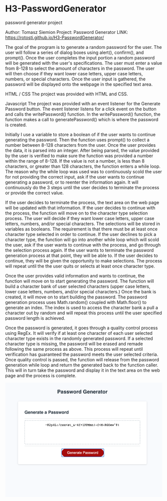 # H3-PasswordGenerator
password generator project

Author: Tomasz Siemion
Project: Password Generator
LINK: https://rotosti.github.io/H3-PasswordGenerator/

The goal of the program is to generate a random password for the user.  The user will follow a series of dialog boxes using alert(), confirm(), and prompt().  Once the user completes the input portion a random password will be generated with the user's specifications.  The user must enter a value from 8-128 to select the amount of characters in the password.  The user will then choose if they want lower case letters, upper case letters, numbers, or special characters.  Once the user input is gathered, the password will be displayed onto the webpage in the specified text area.

HTML / CSS
The project was provided with HTML and CSS.

Javascript
The project was provided with an event listener for the Generate Password button. The event listener listens for a click event on the button and calls the writePassword() function. In the writePassword() function, the function makes a call to generatePassword() which is where the password is created.

Initially I use a variable to store a boolean of if the user wants to continue generating the password. Then the function uses prompt() to collect a number between 8-128 characters from the user.  Once the user provides the data, it is parsed into an integer.  After being parsed, the value provided by the user is verified to make sure the function was provided a number within the range of 8-128.  If the value is not a number, is less than 8 characters, or greater than 128 characters, the function enters a while loop.  The reason why the while loop was used was to continuously scold the user for not providing the correct input, ask if the user wants to continue generating a password, or to reenter the information again.  It will continuously do the 3 steps until the user decides to terminate the process or provide the correct value.

If the user decides to terminate the process, the text area on the web page will be updated with that information. If the user decides to continue with the process, the function will move on to the character type selection process.  The user will decide if they want lower case letters, upper case letters, numbers, and/or special characters.  The selections will be stored in variables as booleans.  The requirement is that there must be at least once character type selected in order to continue.  If the user declines to pick a character type, the function will go into another while loop which will scold the user, ask if the user wants to continue with the process, and go through the selection process again.  If the user wants to terminate the password generation process at that point, they will be able to.  If the user decides to continue, they will be given the opportunity to make selections.  The process will repeat until the the user quits or selects at least once character type.

Once the user provides valid information and wants to continue, the function will move on to start generating the password.  The function will build a character bank of user selected characters (upper case letters, lower case letters, numbers, and/or special characters.)  Once the bank is created, it will move on to start building the password.  The password generation process uses Math.random() coupled with Math.floor() to generate an index.  The index is used to access the character bank a pull a character out by random and will repeat this process until the user specified password length is achieved. 

Once the password is generated, it goes through a quality control process using RegEx.  It will verify if at least one character of each user selected character type exists in the randomly generated password.  If a selected character type is missing, the password will be erased and remade following the same process as above.  This process will repeat until verification has guaranteed the password meets the user selected criteria.  Once quality control is passed, the function will release from the password generation while loop and return the generated back to the function caller.  This will in turn take the password and display it in the text area on the web page and the process is complete.

![](H3-Screen.png)
